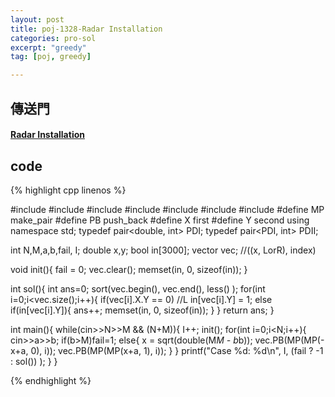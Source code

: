 ```yaml
---
layout: post
title: poj-1328-Radar Installation
categories: pro-sol
excerpt: "greedy"
tag: [poj, greedy]

---
```


## 傳送門

#### [Radar Installation](http://poj.org/problem?id=1328)

## code

{% highlight cpp linenos %}

#include <iostream>
#include <algorithm>
#include <cmath>
#include <vector>
#include <utility>
#include <functional>
#include <cstring>
#define MP make_pair
#define PB push_back
#define X first
#define Y second
using namespace std;
typedef pair<double, int> PDI;
typedef pair<PDI, int> PDII;

int N,M,a,b,fail, I;
double x,y;
bool in[3000];
vector<PDII> vec; //((x, LorR), index)

void init(){
  fail = 0;
  vec.clear();
  memset(in, 0, sizeof(in));
}

int sol(){
  int ans=0;
  sort(vec.begin(), vec.end(), less<PDII>() );
  for(int i=0;i<vec.size();i++){
    if(vec[i].X.Y == 0)  //L
      in[vec[i].Y] = 1;
    else if(in[vec[i].Y]){
      ans++;
      memset(in, 0, sizeof(in));
    }
  }
  return ans;
}

int main(){
  while(cin>>N>>M && (N+M)){
    I++;
    init();
    for(int i=0;i<N;i++){
      cin>>a>>b;
      if(b>M)fail=1;
      else{
        x = sqrt(double(M*M - b*b));
        vec.PB(MP(MP(-x+a, 0), i));
        vec.PB(MP(MP(x+a, 1), i));
      }
    }
    printf("Case %d: %d\n", I, (fail ? -1 : sol()) );
  }
}


{% endhighlight %}

